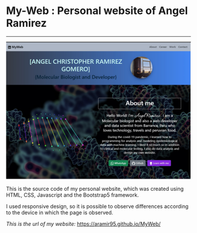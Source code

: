 # My-Web : Personal website of Angel Ramirez
***
![Image of My Website](assets/myweb.jpg)

This is the source code of my personal website, which was created using HTML, CSS, Javascript and the Bootstrap5 framework.

I used responsive design, so it is possible to observe differences according to the device in which the page is observed.

*This is the url of my website:*
<https://aramir95.github.io/MyWeb/>
